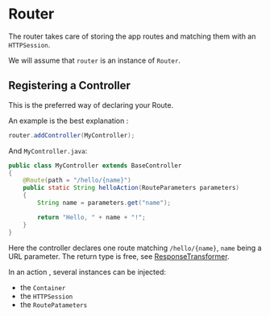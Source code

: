 # Router

The router takes care of storing the app routes and matching them with an `HTTPSession`.

We will assume that `router` is an instance of `Router`.

## Registering a Controller

This is the preferred way of declaring your Route.

An example is the best explanation :

```java
router.addController(MyController);
```

And `MyController.java`:

```java
public class MyController extends BaseController
{
    @Route(path = "/hello/{name}")
    public static String helloAction(RouteParameters parameters)
    {
        String name = parameters.get("name");

        return "Hello, " + name + "!";
    }
}
```

Here the controller declares one route matching `/hello/{name}`, `name` being a URL parameter.
The return type is free, see [ResponseTransformer](response-transformer.md).

In an action , several instances can be injected:

- the `Container`
- the `HTTPSession`
- the `RoutePatameters`
